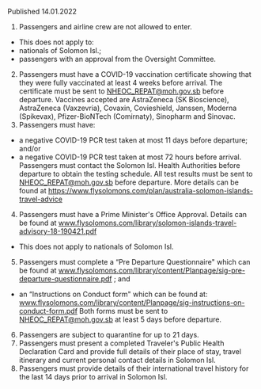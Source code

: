 Published 14.01.2022
1. Passengers and airline crew are not allowed to enter.
- This does not apply to:
- nationals of Solomon Isl.;
- passengers with an approval from the Oversight Committee.
2. Passengers must have a COVID-19 vaccination certificate showing that they were fully vaccinated at least 4 weeks before arrival. The certificate must be sent to <a href="mailto:NHEOC_REPAT@moh.gov.sb">NHEOC_REPAT@moh.gov.sb</a> before departure.
Vaccines accepted are AstraZeneca (SK Bioscience), AstraZeneca (Vaxzevria), Covaxin, Covieshield, Janssen, Moderna (Spikevax), Pfizer-BioNTech (Comirnaty), Sinopharm and Sinovac.
3. Passengers must have:
- a negative COVID-19 PCR test taken at most 11 days before departure; and/or
- a negative COVID-19 PCR test taken at most 72 hours before arrival.
Passengers must contact the Solomon Isl. Health Authorities before departure to obtain the testing schedule. All test results must be sent to <a href="mailto:NHEOC_REPAT@moh.gov.sb">NHEOC_REPAT@moh.gov.sb</a> before departure. More details can be found at <a href="https://www.flysolomons.com/plan/australia-solomon-islands-travel-advice">https://www.flysolomons.com/plan/australia-solomon-islands-travel-advice</a>
4. Passengers must have a Prime Minister's Office Approval. Details can be found at <a href="http://www.flysolomons.com/library/solomon-islands-travel-advisory-18-190421.pdf">www.flysolomons.com/library/solomon-islands-travel-advisory-18-190421.pdf</a>
- This does not apply to nationals of Solomon Isl.
5. Passengers must complete a “Pre Departure Questionnaire" which can be found at <a href="http://www.flysolomons.com/library/content/Planpage/sig-pre-departure-questionnaire.pdf">www.flysolomons.com/library/content/Planpage/sig-pre-departure-questionnaire.pdf</a> ; and
- an “Instructions on Conduct form" which can be found at: <a href="http://www.flysolomons.com/library/content/Planpage/sig-instructions-on-conduct-form.pdf">www.flysolomons.com/library/content/Planpage/sig-instructions-on-conduct-form.pdf</a>
Both forms must be sent to <a href="mailto:NHEOC_REPAT@moh.gov.sb">NHEOC_REPAT@moh.gov.sb</a> at least 5 days before departure.
6. Passengers are subject to quarantine for up to 21 days.
7. Passengers must present a completed Traveler's Public Health Declaration Card and provide full details of their place of stay, travel itinerary and current personal contact details in Solomon Isl.
8. Passengers must provide details of their international travel history for the last 14 days prior to arrival in Solomon Isl.